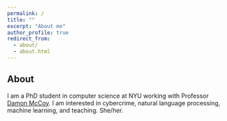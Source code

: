 ```yaml
---
permalink: /
title: ""
excerpt: "About me"
author_profile: true
redirect_from: 
  - about/
  - about.html
---
```


## About
I am a PhD student in computer science at NYU working with Professor [Damon McCoy](http://damonmccoy.com). 
I am interested in cybercrime, natural language processing, machine learning, and teaching. She/her.


